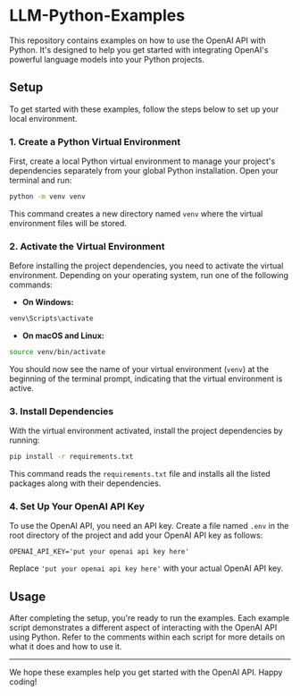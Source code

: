 # LLM-Python-Examples

This repository contains examples on how to use the OpenAI API with Python. It's designed to help you get started with integrating OpenAI's powerful language models into your Python projects.

## Setup

To get started with these examples, follow the steps below to set up your local environment.

### 1. Create a Python Virtual Environment

First, create a local Python virtual environment to manage your project's dependencies separately from your global Python installation. Open your terminal and run:

```bash
python -m venv venv
```

This command creates a new directory named `venv` where the virtual environment files will be stored.

### 2. Activate the Virtual Environment

Before installing the project dependencies, you need to activate the virtual environment. Depending on your operating system, run one of the following commands:

- **On Windows:**

```cmd
venv\Scripts\activate
```

- **On macOS and Linux:**

```bash
source venv/bin/activate
```

You should now see the name of your virtual environment (`venv`) at the beginning of the terminal prompt, indicating that the virtual environment is active.

### 3. Install Dependencies

With the virtual environment activated, install the project dependencies by running:

```bash
pip install -r requirements.txt
```

This command reads the `requirements.txt` file and installs all the listed packages along with their dependencies.

### 4. Set Up Your OpenAI API Key

To use the OpenAI API, you need an API key. Create a file named `.env` in the root directory of the project and add your OpenAI API key as follows:

```plaintext
OPENAI_API_KEY='put your openai api key here'
```

Replace `'put your openai api key here'` with your actual OpenAI API key.

## Usage

After completing the setup, you're ready to run the examples. Each example script demonstrates a different aspect of interacting with the OpenAI API using Python. Refer to the comments within each script for more details on what it does and how to use it.

---

We hope these examples help you get started with the OpenAI API. Happy coding!
